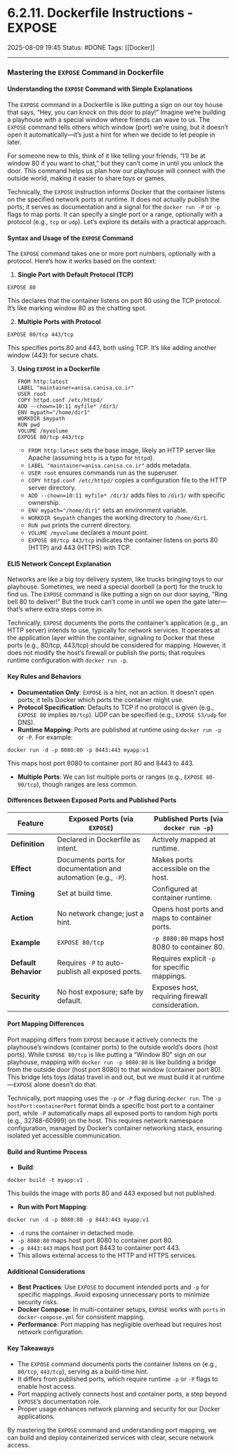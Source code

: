 # 6.2.11. Dockerfile Instructions - EXPOSE

2025-08-09 19:45
Status: #DONE 
Tags: [[Docker]]

---
### Mastering the `EXPOSE` Command in Dockerfile

#### Understanding the `EXPOSE` Command with Simple Explanations

The `EXPOSE` command in a Dockerfile is like putting a sign on our toy house that says, “Hey, you can knock on this door to play!” Imagine we’re building a playhouse with a special window where friends can wave to us. The `EXPOSE` command tells others which window (port) we’re using, but it doesn’t open it automatically—it’s just a hint for when we decide to let people in later.

For someone new to this, think of it like telling your friends, “I’ll be at window 80 if you want to chat,” but they can’t come in until you unlock the door. This command helps us plan how our playhouse will connect with the outside world, making it easier to share toys or games.

Technically, the `EXPOSE` instruction informs Docker that the container listens on the specified network ports at runtime. It does not actually publish the ports; it serves as documentation and a signal for the `docker run -P` or `-p` flags to map ports. It can specify a single port or a range, optionally with a protocol (e.g., `tcp` or `udp`). Let’s explore its details with a practical approach.

#### Syntax and Usage of the `EXPOSE` Command

The `EXPOSE` command takes one or more port numbers, optionally with a protocol. Here’s how it works based on the context:

1. **Single Port with Default Protocol (TCP)**
```
EXPOSE 80
```
   This declares that the container listens on port 80 using the TCP protocol. It’s like marking window 80 as the chatting spot.

2. **Multiple Ports with Protocol**
```
EXPOSE 80/tcp 443/tcp
```
   This specifies ports 80 and 443, both using TCP. It’s like adding another window (443) for secure chats.

3. **Using `EXPOSE` in a Dockerfile**
   ```
   FROM http:latest
   LABEL "maintainer=anisa.canisa.co.ir"
   USER root
   COPY httpd.conf /etc/httpd/
   ADD --chown=10:11 myfile* /dir3/
   ENV mypath="/home/dir1"
   WORKDIR $mypath
   RUN pwd
   VOLUME /myvolume
   EXPOSE 80/tcp 443/tcp
   ```
   - `FROM http:latest` sets the base image, likely an HTTP server like Apache (assuming `http` is a typo for `httpd`).
   - `LABEL "maintainer=anisa.canisa.co.ir"` adds metadata.
   - `USER root` ensures commands run as the superuser.
   - `COPY httpd.conf /etc/httpd/` copies a configuration file to the HTTP server directory.
   - `ADD --chown=10:11 myfile* /dir3/` adds files to `/dir3/` with specific ownership.
   - `ENV mypath="/home/dir1"` sets an environment variable.
   - `WORKDIR $mypath` changes the working directory to `/home/dir1`.
   - `RUN pwd` prints the current directory.
   - `VOLUME /myvolume` declares a mount point.
   - `EXPOSE 80/tcp 443/tcp` indicates the container listens on ports 80 (HTTP) and 443 (HTTPS) with TCP.

#### ELI5 Network Concept Explanation

Networks are like a big toy delivery system, like trucks bringing toys to our playhouse. Sometimes, we need a special doorbell (a port) for the truck to find us. The `EXPOSE` command is like putting a sign on our door saying, “Ring bell 80 to deliver!” But the truck can’t come in until we open the gate later—that’s where extra steps come in.

Technically, `EXPOSE` documents the ports the container’s application (e.g., an HTTP server) intends to use, typically for network services. It operates at the application layer within the container, signaling to Docker that these ports (e.g., 80/tcp, 443/tcp) should be considered for mapping. However, it does not modify the host’s firewall or publish the ports; that requires runtime configuration with `docker run -p`.

#### Key Rules and Behaviors

- **Documentation Only**: `EXPOSE` is a hint, not an action. It doesn’t open ports; it tells Docker which ports the container might use.
- **Protocol Specification**: Defaults to TCP if no protocol is given (e.g., `EXPOSE 80` implies `80/tcp`). UDP can be specified (e.g., `EXPOSE 53/udp` for DNS).
- **Runtime Mapping**: Ports are published at runtime using `docker run -p` or `-P`. For example:
```
docker run -d -p 8080:80 -p 8443:443 myapp:v1
```
  This maps host port 8080 to container port 80 and 8443 to 443.
- **Multiple Ports**: We can list multiple ports or ranges (e.g., `EXPOSE 80-90/tcp`), though ranges are less common.

#### Differences Between Exposed Ports and Published Ports

| Feature                | Exposed Ports (via `EXPOSE`)         | Published Ports (via `docker run -p`) |
|-------------------------|--------------------------------------|---------------------------------------|
| **Definition**          | Declared in Dockerfile as intent.    | Actively mapped at runtime.           |
| **Effect**              | Documents ports for documentation and automation (e.g., `-P`). | Makes ports accessible on the host.   |
| **Timing**              | Set at build time.                  | Configured at container runtime.      |
| **Action**              | No network change; just a hint.      | Opens host ports and maps to container ports. |
| **Example**             | `EXPOSE 80/tcp`                     | `-p 8080:80` maps host 8080 to container 80. |
| **Default Behavior**    | Requires `-P` to auto-publish all exposed ports. | Requires explicit `-p` for specific mappings. |
| **Security**            | No host exposure; safe by default.   | Exposes host, requiring firewall consideration. |

#### Port Mapping Differences

Port mapping differs from `EXPOSE` because it actively connects the playhouse’s windows (container ports) to the outside world’s doors (host ports). While `EXPOSE 80/tcp` is like putting a “Window 80” sign on our playhouse, mapping with `docker run -p 8080:80` is like building a bridge from the outside door (host port 8080) to that window (container port 80). This bridge lets toys (data) travel in and out, but we must build it at runtime—`EXPOSE` alone doesn’t do that.

Technically, port mapping uses the `-p` or `-P` flag during `docker run`. The `-p hostPort:containerPort` format binds a specific host port to a container port, while `-P` automatically maps all exposed ports to random high ports (e.g., 32768-60999) on the host. This requires network namespace configuration, managed by Docker’s container networking stack, ensuring isolated yet accessible communication.

#### Build and Runtime Process

- **Build**:
```
docker build -t myapp:v1 .
```
  This builds the image with ports 80 and 443 exposed but not published.

- **Run with Port Mapping**:
```
docker run -d -p 8080:80 -p 8443:443 myapp:v1
```
  - `-d` runs the container in detached mode.
  - `-p 8080:80` maps host port 8080 to container port 80.
  - `-p 8443:443` maps host port 8443 to container port 443.
  - This allows external access to the HTTP and HTTPS services.

#### Additional Considerations

- **Best Practices**: Use `EXPOSE` to document intended ports and `-p` for specific mappings. Avoid exposing unnecessary ports to minimize security risks.
- **Docker Compose**: In multi-container setups, `EXPOSE` works with `ports` in `docker-compose.yml` for consistent mapping.
- **Performance**: Port mapping has negligible overhead but requires host network configuration.

#### Key Takeaways

- The `EXPOSE` command documents ports the container listens on (e.g., `80/tcp`, `443/tcp`), serving as a build-time hint.
- It differs from published ports, which require runtime `-p` or `-P` flags to enable host access.
- Port mapping actively connects host and container ports, a step beyond `EXPOSE`’s documentation role.
- Proper usage enhances network planning and security for our Docker applications.

By mastering the `EXPOSE` command and understanding port mapping, we can build and deploy containerized services with clear, secure network access.